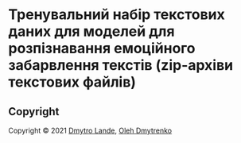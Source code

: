 # Тренувальний набір текстових даних для моделей для розпізнавання емоційного забарвлення текстів (zip-архіви текстових файлів)

## Copyright
Copyright © 2021 [Dmytro Lande](http://dwl.kiev.ua/), [Oleh Dmytrenko](http://odmytrenko.tilda.ws/)
